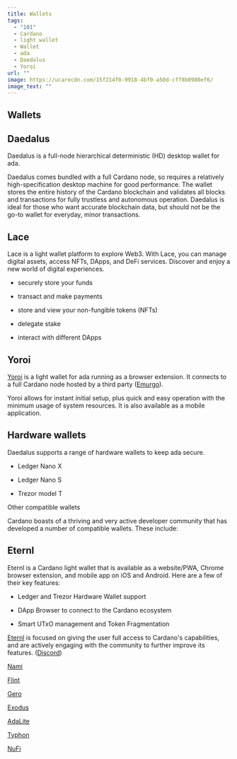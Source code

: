 ```yaml
---
title: Wallets
tags:
  - "101"
  - Cardano
  - light wallet
  - Wallet
  - ada
  - Daedalus
  - Yoroi
url: ""
image: https://ucarecdn.com/15f214f0-9918-4bf0-a50d-cff8b0980ef6/
image_text: ""
---
```


## Wallets

## Daedalus

Daedalus is a full-node hierarchical deterministic (HD) desktop wallet for ada. 

Daedalus comes bundled with a full Cardano node, so requires a relatively high-specification desktop machine for good performance. The wallet stores the entire history of the Cardano blockchain and validates all blocks and transactions for fully trustless and autonomous operation. Daedalus is ideal for those who want accurate blockchain data, but should not be the go-to wallet for everyday, minor transactions.

## Lace

Lace is a light wallet platform to explore Web3. With Lace, you can manage digital assets, access NFTs, DApps, and DeFi services. Discover and enjoy a new world of digital experiences.

*   securely store your funds
    
*   transact and make payments
    
*   store and view your non-fungible tokens (NFTs)
    
*   delegate stake
    
*   interact with different DApps
    

## Yoroi

[Yoroi](https://twitter.com/YoroiWallet?s=20&t=sjacJxtxQ1kWELsD_k4FqA) is a light wallet for ada running as a browser extension. It connects to a full Cardano node hosted by a third party ([Emurgo](https://emurgo.io/)). 

Yoroi allows for instant initial setup, plus quick and easy operation with the minimum usage of system resources. It is also available as a mobile application.

## Hardware wallets

Daedalus supports a range of hardware wallets to keep ada secure.

*   Ledger Nano X
    
*   Ledger Nano S
    
*   Trezor model T
    

Other compatible wallets

Cardano boasts of a thriving and very active developer community that has developed a number of compatible wallets. These include:

## Eternl

Eternl is a Cardano light wallet that is available as a website/PWA, Chrome browser extension, and mobile app on iOS and Android. Here are a few of their key features:

*   Ledger and Trezor Hardware Wallet support
    
*   DApp Browser to connect to the Cardano ecosystem
    
*   Smart UTxO management and Token Fragmentation
    

[Eternl](https://eternl.io) is focused on giving the user full access to Cardano's capabilities, and are actively engaging with the community to further improve its features. ([Discord](https://discord.gg/qpvMnz7Wwp))

[Nami](https://namiwallet.io/) 

[Flint](https://flint-wallet.com/)

[Gero](https://gerowallet.io/)

[Exodus](https://www.exodus.com/ada-cardano-wallet)

[AdaLite](https://adalite.io/)

[Typhon](https://typhonwallet.io/)

[NuFi](https://nu.fi/)

